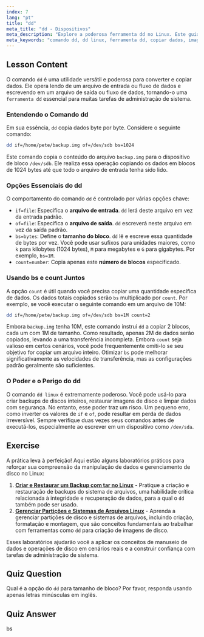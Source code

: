 ```yaml
---
index: 7
lang: "pt"
title: "dd"
meta_title: "dd - Dispositivos"
meta_description: "Explore a poderosa ferramenta dd no Linux. Este guia explica como usar o comando dd linux para cópia eficiente de dados, criação de imagens de disco e backups. Aprenda opções chave como if, of e bs."
meta_keywords: "comando dd, dd linux, ferramenta dd, copiar dados, imagem de disco, tutorial Linux, iniciante, guia, backup de dados"
---
```


## Lesson Content

O comando `dd` é uma utilidade versátil e poderosa para converter e copiar dados. Ele opera lendo de um arquivo de entrada ou fluxo de dados e escrevendo em um arquivo de saída ou fluxo de dados, tornando-o uma `ferramenta dd` essencial para muitas tarefas de administração de sistema.

### Entendendo o Comando dd

Em sua essência, `dd` copia dados byte por byte. Considere o seguinte comando:

```bash
dd if=/home/pete/backup.img of=/dev/sdb bs=1024
```

Este comando copia o conteúdo do arquivo `backup.img` para o dispositivo de bloco `/dev/sdb`. Ele realiza essa operação copiando os dados em blocos de 1024 bytes até que todo o arquivo de entrada tenha sido lido.

### Opções Essenciais do dd

O comportamento do comando `dd` é controlado por várias opções chave:

- `if=file`: Especifica o **arquivo de entrada**. `dd` lerá deste arquivo em vez da entrada padrão.
- `of=file`: Especifica o **arquivo de saída**. `dd` escreverá neste arquivo em vez da saída padrão.
- `bs=bytes`: Define o **tamanho do bloco**. `dd` lê e escreve essa quantidade de bytes por vez. Você pode usar sufixos para unidades maiores, como `k` para kilobytes (1024 bytes), `M` para megabytes e `G` para gigabytes. Por exemplo, `bs=1M`.
- `count=number`: Copia apenas este **número de blocos** especificado.

### Usando bs e count Juntos

A opção `count` é útil quando você precisa copiar uma quantidade específica de dados. Os dados totais copiados serão `bs` multiplicado por `count`. Por exemplo, se você executar o seguinte comando em um arquivo de 10M:

```bash
dd if=/home/pete/backup.img of=/dev/sdb bs=1M count=2
```

Embora `backup.img` tenha 10M, este comando instrui `dd` a copiar 2 blocos, cada um com 1M de tamanho. Como resultado, apenas 2M de dados serão copiados, levando a uma transferência incompleta. Embora `count` seja valioso em certos cenários, você pode frequentemente omiti-lo se seu objetivo for copiar um arquivo inteiro. Otimizar `bs` pode melhorar significativamente as velocidades de transferência, mas as configurações padrão geralmente são suficientes.

### O Poder e o Perigo do dd

O comando `dd linux` é extremamente poderoso. Você pode usá-lo para criar backups de discos inteiros, restaurar imagens de disco e limpar dados com segurança. No entanto, esse poder traz um risco. Um pequeno erro, como inverter os valores de `if` e `of`, pode resultar em perda de dados irreversível. Sempre verifique duas vezes seus comandos antes de executá-los, especialmente ao escrever em um dispositivo como `/dev/sda`.

## Exercise

A prática leva à perfeição! Aqui estão alguns laboratórios práticos para reforçar sua compreensão da manipulação de dados e gerenciamento de disco no Linux:

1. **[Criar e Restaurar um Backup com tar no Linux](https://labex.io/pt/labs/comptia-create-and-restore-a-backup-with-tar-in-linux-590843)** - Pratique a criação e restauração de backups do sistema de arquivos, uma habilidade crítica relacionada à integridade e recuperação de dados, para a qual o `dd` também pode ser usado.
2. **[Gerenciar Partições e Sistemas de Arquivos Linux](https://labex.io/pt/labs/comptia-manage-linux-partitions-and-filesystems-590845)** - Aprenda a gerenciar partições de disco e sistemas de arquivos, incluindo criação, formatação e montagem, que são conceitos fundamentais ao trabalhar com ferramentas como `dd` para criação de imagens de disco.

Esses laboratórios ajudarão você a aplicar os conceitos de manuseio de dados e operações de disco em cenários reais e a construir confiança com tarefas de administração de sistema.

## Quiz Question

Qual é a opção do `dd` para tamanho de bloco? Por favor, responda usando apenas letras minúsculas em inglês.

## Quiz Answer

bs
